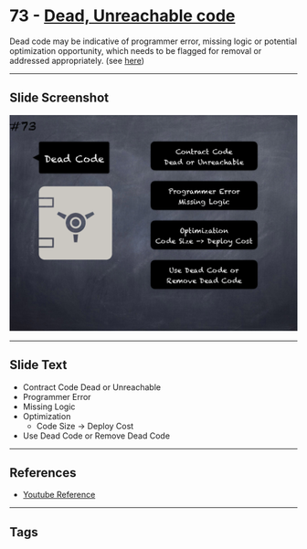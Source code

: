 # 73 - [Dead, Unreachable code](Dead,%20Unreachable%20code.md)
Dead code may be indicative of programmer error, missing logic or potential optimization opportunity, which needs to be flagged for removal or addressed appropriately. (see [here](https://en.wikipedia.org/wiki/Dead_code))

___
## Slide Screenshot
![073.png](../../images/4.%20Pitfalls%20and%20Best%20Practices%20101/073.png)
___
## Slide Text
- Contract Code Dead or Unreachable
- Programmer Error
- Missing Logic
- Optimization
	- Code Size -> Deploy Cost
- Use Dead Code or Remove Dead Code
___
## References
- [Youtube Reference](https://youtu.be/byA3MLLiKMM?t=681)
___
## Tags